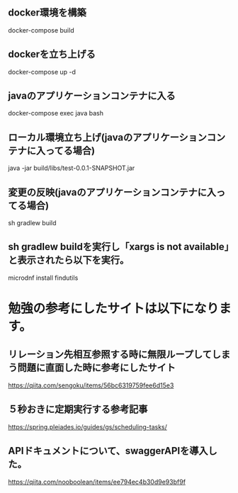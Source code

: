 ## docker環境を構築
docker-compose build

## dockerを立ち上げる
docker-compose up -d

## javaのアプリケーションコンテナに入る
docker-compose exec java bash

## ローカル環境立ち上げ(javaのアプリケーションコンテナに入ってる場合)
java -jar build/libs/test-0.0.1-SNAPSHOT.jar

## 変更の反映(javaのアプリケーションコンテナに入ってる場合)
sh gradlew build

## sh gradlew buildを実行し「xargs is not available」と表示されたら以下を実行。
microdnf install findutils

# 勉強の参考にしたサイトは以下になります。

## リレーション先相互参照する時に無限ループしてしまう問題に直面した時に参考にしたサイト
https://qiita.com/sengoku/items/56bc6319759fee6d15e3

## ５秒おきに定期実行する参考記事
https://spring.pleiades.io/guides/gs/scheduling-tasks/

## APIドキュメントについて、swaggerAPIを導入した。
https://qiita.com/nooboolean/items/ee794ec4b30d9e93bf9f